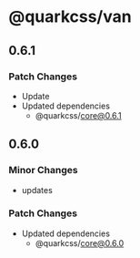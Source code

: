 # @quarkcss/van

## 0.6.1

### Patch Changes

- Update
- Updated dependencies
  - @quarkcss/core@0.6.1

## 0.6.0

### Minor Changes

- updates

### Patch Changes

- Updated dependencies
  - @quarkcss/core@0.6.0
